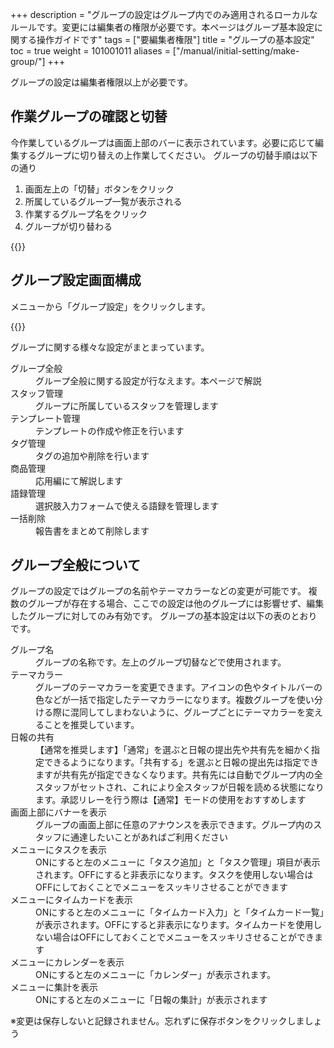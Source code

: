 +++
description = "グループの設定はグループ内でのみ適用されるローカルなルールです。変更には編集者の権限が必要です。本ページはグループ基本設定に関する操作ガイドです"
tags = ["要編集者権限"]
title = "グループの基本設定"
toc = true
weight = 101001011
aliases = ["/manual/initial-setting/make-group/"]
+++

グループの設定は編集者権限以上が必要です。

## 作業グループの確認と切替

今作業しているグループは画面上部のバーに表示されています。必要に応じて編集するグループに切り替えの上作業してください。
グループの切替手順は以下の通り

1. 画面左上の「切替」ボタンをクリック
1. 所属しているグループ一覧が表示される
1. 作業するグループ名をクリック
1. グループが切り替わる

{{<appscreen filename="switch" title="グループ名をクリックして他のグループに切り替えます">}}

## グループ設定画面構成

メニューから「グループ設定」をクリックします。

{{<appscreen filename="group-manage" title="グループの全般設定では使用する機能やテーマカラーの変更が可能です">}}

グループに関する様々な設定がまとまっています。

<dl class="basic">
<dt>グループ全般</dt>
<dd>グループ全般に関する設定が行なえます。本ページで解説</dd>
<dt>スタッフ管理</dt>
<dd>グループに所属しているスタッフを管理します</dd>
<dt>テンプレート管理</dt>
<dd>テンプレートの作成や修正を行います</dd>
<dt>タグ管理</dt>
<dd>タグの追加や削除を行います</dd>
<dt>商品管理</dt>
<dd>応用編にて解説します</dd>
<dt>語録管理</dt>
<dd>選択肢入力フォームで使える語録を管理します</dd>
<dt>一括削除</dt>
<dd>報告書をまとめて削除します</dd>
</dl>

## グループ全般について

グループの設定ではグループの名前やテーマカラーなどの変更が可能です。
複数のグループが存在する場合、ここでの設定は他のグループには影響せず、編集したグループに対してのみ有効です。
グループの基本設定は以下の表のとおりです。

<dl class="basic">
  <dt>グループ名</dt>
  <dd>グループの名称です。左上のグループ切替などで使用されます。</dd>
  <dt>テーマカラー</dt>
  <dd>グループのテーマカラーを変更できます。アイコンの色やタイトルバーの色などが一括で指定したテーマカラーになります。複数グループを使い分ける際に混同してしまわないように、グループごとにテーマカラーを変えることを推奨しています。</dd>
  <dt>日報の共有</dt>
  <dd>【通常を推奨します】「通常」を選ぶと日報の提出先や共有先を細かく指定できるようになります。「共有する」を選ぶと日報の提出先は指定できますが共有先が指定できなくなります。共有先には自動でグループ内の全スタッフがセットされ、これにより全スタッフが日報を読める状態になります。承認リレーを行う際は【通常】モードの使用をおすすめします</dd>
  <dt>画面上部にバナーを表示</dt>
  <dd>グループの画面上部に任意のアナウンスを表示できます。グループ内のスタッフに通達したいことがあればご利用ください</dd>
  <dt>メニューにタスクを表示</dt>
  <dd>ONにすると左のメニューに「タスク追加」と「タスク管理」項目が表示されます。OFFにすると非表示になります。タスクを使用しない場合はOFFにしておくことでメニューをスッキリさせることができます</dd>
  <dt>メニューにタイムカードを表示</dt>
  <dd>ONにすると左のメニューに「タイムカード入力」と「タイムカード一覧」が表示されます。OFFにすると非表示になります。タイムカードを使用しない場合はOFFにしておくことでメニューをスッキリさせることができます</dd>
  <dt>メニューにカレンダーを表示</dt>
  <dd>ONにすると左のメニューに「カレンダー」が表示されます。</dd>
  <dt>メニューに集計を表示</dt>
  <dd>ONにすると左のメニューに「日報の集計」が表示されます</dd>
</dl>

※変更は保存しないと記録されません。忘れずに保存ボタンをクリックしましょう

